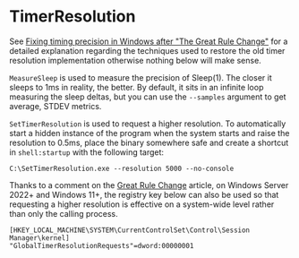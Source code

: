 # TimerResolution

See [Fixing timing precision in Windows after "The Great Rule Change"](https://github.com/amitxv/PC-Tuning/blob/main/docs/research.md#fixing-timing-precision-in-windows-after-the-great-rule-change) for a detailed explanation regarding the techniques used to restore the old timer resolution implementation otherwise nothing below will make sense.

``MeasureSleep`` is used to measure the precision of Sleep(1). The closer it sleeps to 1ms in reality, the better. By default, it sits in an infinite loop measuring the sleep deltas, but you can use the ``--samples`` argument to get average, STDEV metrics.

``SetTimerResolution`` is used to request a higher resolution. To automatically start a hidden instance of the program when the system starts and raise the resolution to 0.5ms, place the binary somewhere safe and create a shortcut in ``shell:startup`` with the following target:

```
C:\SetTimerResolution.exe --resolution 5000 --no-console
```

Thanks to a comment on the [Great Rule Change](https://randomascii.wordpress.com/2020/10/04/windows-timer-resolution-the-great-rule-change/) article, on Windows Server 2022+ and Windows 11+, the registry key below can also be used so that requesting a higher resolution is effective on a system-wide level rather than only the calling process.

```
[HKEY_LOCAL_MACHINE\SYSTEM\CurrentControlSet\Control\Session Manager\kernel]
"GlobalTimerResolutionRequests"=dword:00000001
```
